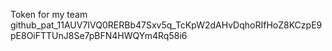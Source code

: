 Token for my team 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
